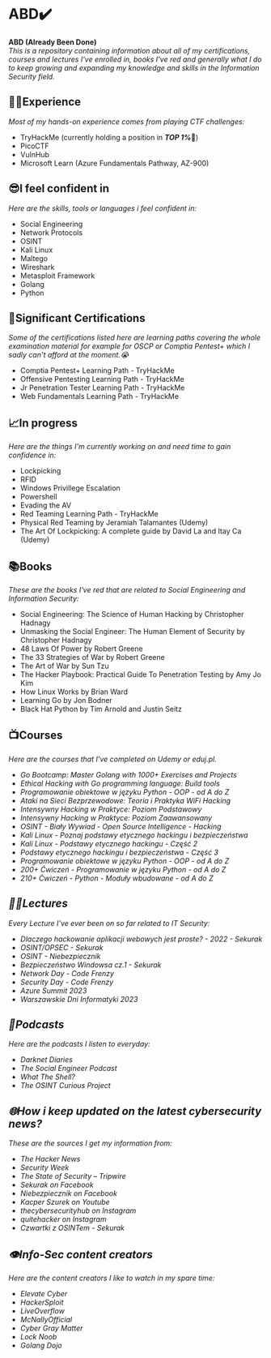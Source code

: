 # ABD✔️
<strong>ABD (Already Been Done)</strong><br>
<i>This is a repository containing information about all of my certifications, courses and lectures I've enrolled in, books I've red and generally what I do to keep growing and expanding my knowledge and skills in the Information Security field.</i>



## 👨‍🎓Experience
<i>Most of my hands-on experience comes from playing CTF challenges:</i>
- TryHackMe (currently holding a position in <i><strong>TOP 1%</strong></i>💪)
- PicoCTF
- VulnHub
- Microsoft Learn (Azure Fundamentals Pathway, AZ-900)

## 😎I feel confident in
<i>Here are the skills, tools or languages i feel confident in:</i>
- Social Engineering
- Network Protocols
- OSINT
- Kali Linux
- Maltego
- Wireshark
- Metasploit Framework
- Golang
- Python

## 📃Significant Certifications
<i>Some of the certifications listed here are learning paths covering the whole examination material for example for OSCP or Comptia Pentest+ which I sadly can't afford at the moment.😭</i>
- Comptia Pentest+ Learning Path - TryHackMe
- Offensive Pentesting Learning Path - TryHackMe
- Jr Penetration Tester Learning Path - TryHackMe
- Web Fundamentals Learning Path - TryHackMe

## 📈In progress
<i>Here are the things I'm currently working on and need time to gain confidence in:</i>
- Lockpicking
- RFID
- Windows Privillege Escalation
- Powershell
- Evading the AV
- Red Teaming Learning Path - TryHackMe
- Physical Red Teaming by Jeramiah Talamantes (Udemy)
- The Art Of Lockpicking: A complete guide by David La and Itay Ca (Udemy)

## 📚Books
<i>These are the books I've red that are related to Social Engineering and Information Security:</i>
- Social Engineering: The Science of Human Hacking by Christopher Hadnagy
- Unmasking the Social Engineer: The Human Element of Security by Christopher Hadnagy
- 48 Laws Of Power by Robert Greene
- The 33 Strategies of War by Robert Greene
- The Art of War by Sun Tzu
- The Hacker Playbook: Practical Guide To Penetration Testing by Amy Jo Kim
- How Linux Works by Brian Ward
- Learning Go by Jon Bodner
- Black Hat Python by Tim Arnold and Justin Seitz

## 📺Courses
<i>Here are the courses that I've completed on Udemy or eduj.pl.<i>
- Go Bootcamp: Master Golang with 1000+ Exercises and Projects
- Ethical Hacking with Go programming language: Build tools
- Programowanie obiektowe w języku Python - OOP - od A do Z
- Ataki na Sieci Bezprzewodowe: Teoria i Praktyka WiFi Hacking
- Intensywny Hacking w Praktyce: Poziom Podstawowy
- Intensywny Hacking w Praktyce: Poziom Zaawansowany
- OSINT - Biały Wywiad - Open Source Intelligence - Hacking
- Kali Linux - Poznaj podstawy etycznego hackingu i bezpieczeństwa
- Kali Linux - Podstawy etycznego hackingu - Część 2
- Podstawy etycznego hackingu i bezpieczeństwa - Część 3
- Programowanie obiektowe w języku Python - OOP - od A do Z
- 200+ Ćwiczeń - Programowanie w języku Python - od A do Z
- 210+ Ćwiczeń - Python - Moduły wbudowane - od A do Z

## 👨‍🏫Lectures
<i>Every Lecture I've ever been on so far related to IT Security:</i>
- Dlaczego hackowanie aplikacji webowych jest proste? - 2022 - Sekurak
- OSINT/OPSEC - Sekurak
- OSINT - Niebezpiecznik
- Bezpieczeństwo Windowsa cz.1 - Sekurak
- Network Day - Code Frenzy
- Security Day - Code Frenzy
- Azure Summit 2023
- Warszawskie Dni Informatyki 2023
   
## 🎤Podcasts
<i>Here are the podcasts I listen to everyday:</i>
- Darknet Diaries
- The Social Engineer Podcast
- What The Shell?
- The OSINT Curious Project

## 🌐How i keep updated on the latest cybersecurity news?
<i>These are the sources I get my information from:</i>
- The Hacker News
- Security Week
- The State of Security – Tripwire
- Sekurak on Facebook
- Niebezpiecznik on Facebook
- Kacper Szurek on Youtube
- thecybersecurityhub on Instagram
- quitehacker on Instagram
- Czwartki z OSINTem - Sekurak
  
## 👁️Info-Sec content creators
<i>Here are the content creators I like to watch in my spare time:</i>
- Elevate Cyber
- HackerSploit
- LiveOverflow
- McNallyOfficial
- Cyber Gray Matter
- Lock Noob
- Golang Dojo
